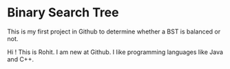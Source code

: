 # Binary Search Tree
This is my first project in Github to determine whether a BST is balanced or not.

Hi ! This is Rohit. I am new at Github. I like programming languages like Java and C++.
